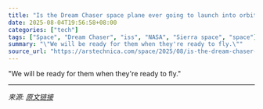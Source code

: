 ```yaml
---
title: "Is the Dream Chaser space plane ever going to launch into orbit?"
date: 2025-08-04T19:56:58+08:00
categories: ["tech"]
tags: ["Space", "Dream Chaser", "iss", "NASA", "Sierra space", "space"]
summary: "\"We will be ready for them when they're ready to fly.\""
source_url: "https://arstechnica.com/space/2025/08/is-the-dream-chaser-space-plane-ever-going-to-launch-into-orbit/"
---
```


"We will be ready for them when they're ready to fly."

---

*来源: [原文链接](https://arstechnica.com/space/2025/08/is-the-dream-chaser-space-plane-ever-going-to-launch-into-orbit/)*
